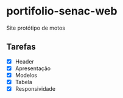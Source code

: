 # portifolio-senac-web
Site protótipo de motos 

## Tarefas 

- [X] Header
- [X] Apresentação
- [X] Modelos
- [X] Tabela
- [X] Responsividade
